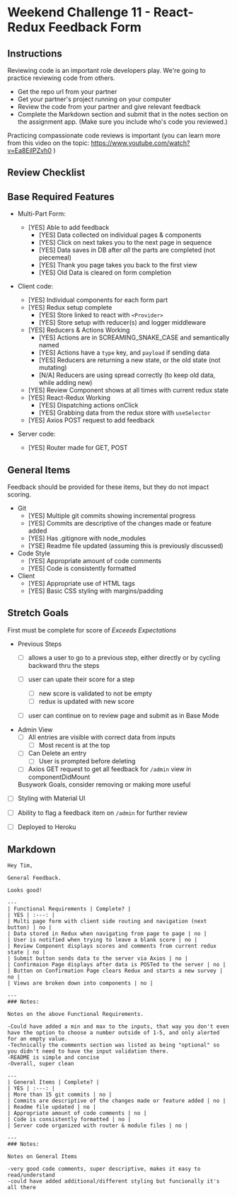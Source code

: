 # Weekend Challenge 11 - React-Redux Feedback Form

## Instructions

Reviewing code is an important role developers play. We're going to practice reviewing code from others.

- Get the repo url from your partner
- Get your partner's project running on your computer
- Review the code from your partner and give relevant feedback
- Complete the Markdown section and submit that in the notes section on the assignment app. (Make sure you include who's code you reviewed.)

Practicing compassionate code reviews is important (you can learn more from this video on the topic: https://www.youtube.com/watch?v=Ea8EiIPZvh0 )

## Review Checklist

## Base Required Features 

- Multi-Part Form:  
  - [YES] Able to add feedback
    - [YES] Data collected on individual pages & components
    - [YES] Click on next takes you to the next page in sequence
    - [YES] Data saves in DB after *all* the parts are completed (not piecemeal)
    - [YES] Thank you page takes you back to the first view
    - [YES] Old Data is cleared on form completion

- Client code:
  - [YES]  Individual components for each form part
  - [YES]  Redux setup complete
    - [YES] Store linked to react with `<Provider>`
    - [YES] Store setup with reducer(s) and logger middleware 
  - [YES] Reducers & Actions Working
    - [YES] Actions are in SCREAMING_SNAKE_CASE and semantically named
    - [YES] Actions have a `type` key, and `payload` if sending data
    - [YES] Reducers are returning a new state, or the old state (not mutating)
    - [N/A] Reducers are using spread correctly (to keep old data, while adding new)
  - [YES] Review Component shows at all times with current redux state
  - [YES] React-Redux Working
    - [YES] Dispatching actions onClick
    - [YES] Grabbing data from the redux store with `useSelector`
  - [YES] Axios POST request to add feedback


- Server code:   
  - [YES] Router made for GET, POST


## General Items
Feedback should be provided for these items, but they do not impact scoring.

- Git 
  - [YES] Multiple git commits showing incremental progress
  - [YES] Commits are descriptive of the changes made or feature added 
  - [YES] Has .gitignore with node_modules
  - [YSE] Readme file updated (assuming this is previously discussed)
- Code Style 
  - [YES] Appropriate amount of code comments
  - [YES] Code is consistently formatted
- Client
  - [YES] Appropriate use of HTML tags
  - [YES] Basic CSS styling with margins/padding


## Stretch Goals
First must be complete for score of  _Exceeds Expectations_

- Previous Steps
  - [ ] allows a user to go to a previous step, either directly or by cycling backward thru the steps
  - [ ] user can upate their score for a step
    - [ ] new score is validated to not be empty
    - [ ] redux is updated with new score
  - [ ] user can continue on to review page and submit as in Base Mode


- Admin View
  - [ ] All entries are visible with correct data from inputs
    - [ ] Most recent is at the top
  - [ ] Can Delete an entry
    - [ ] User is prompted before deleting
  - [ ] Axios GET request to get all feedback for `/admin` view in componentDidMount

  Busywork Goals, consider removing or making more useful

- [ ] Styling with Material UI
- [ ] Ability to flag a feedback item on `/admin` for further review
- [ ] Deployed to Heroku


## Markdown

```
Hey Tim,

General Feedback.

Looks good!

---
| Functional Requirements | Complete? |
| YES | :---: |
| Multi page form with client side routing and navigation (next button) | no |
| Data stored in Redux when navigating from page to page | no |
| User is notified when trying to leave a blank score | no |
| Review Component displays scores and comments from current redux state | no |
| Submit button sends data to the server via Axios | no |
| Confirmaion Page displays after data is POSTed to the server | no |
| Button on Confirmation Page clears Redux and starts a new survey | no |
| Views are broken down into components | no |

---
### Notes:

Notes on the above Functional Requirements.

-Could have added a min and max to the inputs, that way you don't even have the option to choose a number outside of 1-5, and only alerted for an empty value.
-Technically the comments section was listed as being "optional" so you didn't need to have the input validation there.
-README is simple and concise 
-Overall, super clean

---
| General Items | Complete? |
| YES | :---: |
| More than 15 git commits | no |
| Commits are descriptive of the changes made or feature added | no |
| Readme file updated | no |
| Appropriate amount of code comments | no |
| Code is consistently formatted | no |
| Server code organized with router & module files | no |

---
### Notes:

Notes on General Items

-very good code comments, super descriptive, makes it easy to read/understand
-could have added additional/different styling but funcionally it's all there

```
